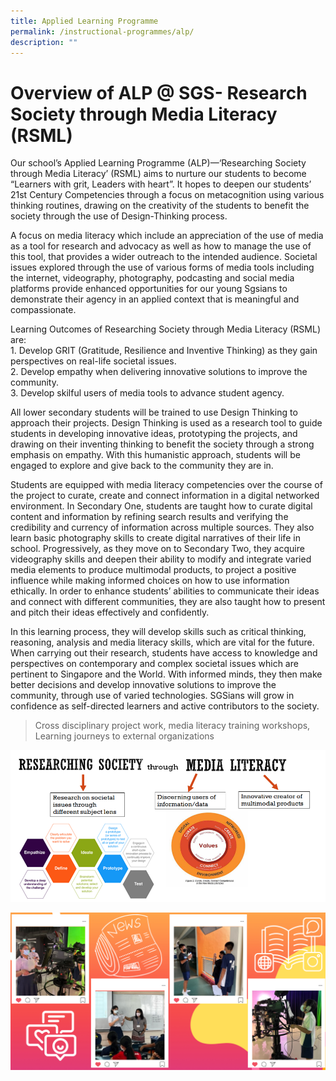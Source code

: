 ```yaml
---
title: Applied Learning Programme
permalink: /instructional-programmes/alp/
description: ""
---
```

# Overview of ALP @ SGS- Research Society through Media Literacy (RSML) 
  
Our school’s Applied Learning Programme (ALP)—‘Researching Society through Media Literacy’ (RSML) aims to nurture our students to become “Learners with grit, Leaders with heart”. It hopes to deepen our students’ 21st Century Competencies through a focus on metacognition using various thinking routines, drawing on the creativity of the students to benefit the society through the use of Design-Thinking process.  
  
A focus on media literacy which include an appreciation of the use of media as a tool for research and advocacy as well as how to manage the use of this tool, that provides a wider outreach to the intended audience. Societal issues explored through the use of various forms of media tools including the internet, videography, photography, podcasting and social media platforms provide enhanced opportunities for our young Sgsians to demonstrate their agency in an applied context that is meaningful and compassionate.  
  
Learning Outcomes of Researching Society through Media Literacy (RSML) are:  
1\. Develop GRIT (Gratitude, Resilience and Inventive Thinking) as they gain perspectives on real-life societal issues.  
2\. Develop empathy when delivering innovative solutions to improve the community.  
3\. Develop skilful users of media tools to advance student agency.  
  
All lower secondary students will be trained to use Design Thinking to approach their projects. Design Thinking is used as a research tool to guide students in developing innovative ideas, prototyping the projects, and drawing on their inventing thinking to benefit the society through a strong emphasis on empathy. With this humanistic approach, students will be engaged to explore and give back to the community they are in.  
  
Students are equipped with media literacy competencies over the course of the project to curate, create and connect information in a digital networked environment. In Secondary One, students are taught how to curate digital content and information by refining search results and verifying the credibility and currency of information across multiple sources. They also learn basic photography skills to create digital narratives of their life in school. Progressively, as they move on to Secondary Two, they acquire videography skills and deepen their ability to modify and integrate varied media elements to produce multimodal products, to project a positive influence while making informed choices on how to use information ethically. In order to enhance students’ abilities to communicate their ideas and connect with different communities, they are also taught how to present and pitch their ideas effectively and confidently.  
  
In this learning process, they will develop skills such as critical thinking, reasoning, analysis and media literacy skills, which are vital for the future. When carrying out their research, students have access to knowledge and perspectives on contemporary and complex societal issues which are pertinent to Singapore and the World. With informed minds, they then make better decisions and develop innovative solutions to improve the community, through use of varied technologies. SGSians will grow in confidence as self-directed learners and active contributors to the society.


>Cross disciplinary project work, media literacy training workshops, Learning journeys to external organizations

![](/images/ALP-Framework.png)

![](/images/alp.png)